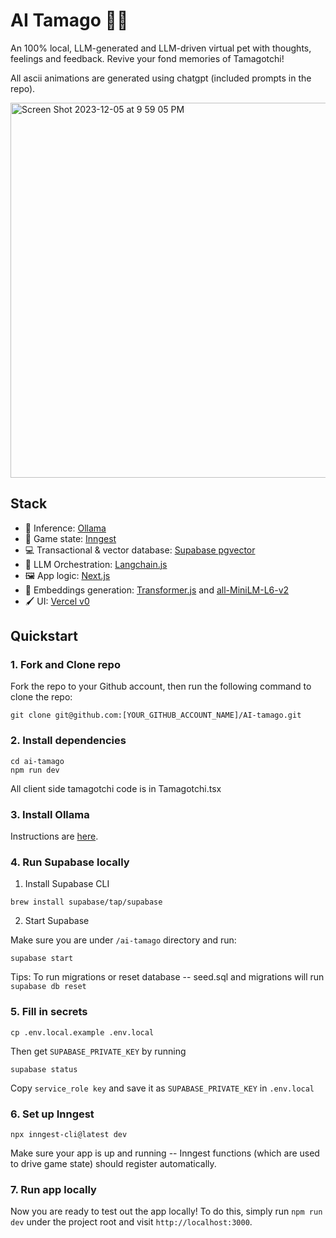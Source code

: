 # AI Tamago 🥚🐣
An 100% local, LLM-generated and LLM-driven virtual pet with thoughts, feelings and feedback. Revive your fond memories of Tamagotchi! 

All ascii animations are generated using chatgpt (included prompts in the repo). 

<img width="600" alt="Screen Shot 2023-12-05 at 9 59 05 PM" src="https://github.com/ykhli/AI-tamago/assets/3489963/133695d0-74b3-4197-bc2a-89b5fe4f3034">

## Stack

- 🦙 Inference: [Ollama](https://github.com/jmorganca/ollama)
- 🔔 Game state: [Inngest](https://www.inngest.com/)
- 💻 Transactional & vector database: [Supabase pgvector](https://supabase.com/docs/guides/database/extensions/pgvector)
- 🧠 LLM Orchestration: [Langchain.js](https://js.langchain.com/docs/)
- 🖼️ App logic: [Next.js](https://nextjs.org/)
- 🧮 Embeddings generation: [Transformer.js](https://github.com/xenova/transformers.js) and [
all-MiniLM-L6-v2](https://huggingface.co/Xenova/all-MiniLM-L6-v2)
- 🖌️ UI: [Vercel v0](https://v0.dev/)


## Quickstart

### 1. Fork and Clone repo

Fork the repo to your Github account, then run the following command to clone the repo:

```
git clone git@github.com:[YOUR_GITHUB_ACCOUNT_NAME]/AI-tamago.git
```

### 2. Install dependencies
```
cd ai-tamago
npm run dev
```

All client side tamagotchi code is in Tamagotchi.tsx

### 3. Install Ollama
Instructions are [here](https://github.com/jmorganca/ollama#macos).

### 4. Run Supabase locally
1. Install Supabase CLI

```
brew install supabase/tap/supabase
```

2. Start Supabase

Make sure you are under `/ai-tamago` directory and run:

```
supabase start
```

Tips: To run migrations or reset database -- seed.sql and migrations will run
`supabase db reset`

### 5. Fill in secrets

```
cp .env.local.example .env.local
```

Then get `SUPABASE_PRIVATE_KEY` by running

```
supabase status
```

Copy `service_role key` and save it as `SUPABASE_PRIVATE_KEY` in `.env.local`

### 6. Set up Inngest
`npx inngest-cli@latest dev`

Make sure your app is up and running -- Inngest functions (which are used to drive game state) should register automatically. 

### 7. Run app locally

Now you are ready to test out the app locally! To do this, simply run `npm run dev` under the project root and visit `http://localhost:3000`.


